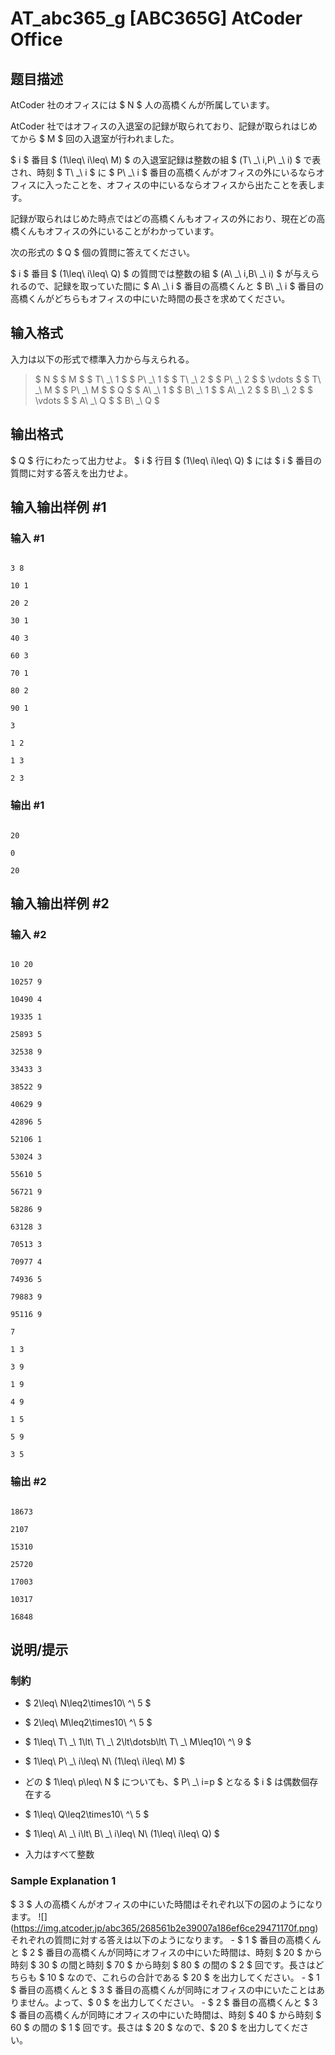 # AT_abc365_g [ABC365G] AtCoder Office

## 题目描述

[problemUrl]: https://atcoder.jp/contests/abc365/tasks/abc365_g

AtCoder 社のオフィスには $ N $ 人の高橋くんが所属しています。

AtCoder 社ではオフィスの入退室の記録が取られており、記録が取られはじめてから $ M $ 回の入退室が行われました。

$ i $ 番目 $ (1\leq\ i\leq\ M) $ の入退室記録は整数の組 $ (T\ _\ i,P\ _\ i) $ で表され、時刻 $ T\ _\ i $ に $ P\ _\ i $ 番目の高橋くんがオフィスの外にいるならオフィスに入ったことを、オフィスの中にいるならオフィスから出たことを表します。

記録が取られはじめた時点ではどの高橋くんもオフィスの外におり、現在どの高橋くんもオフィスの外にいることがわかっています。

次の形式の $ Q $ 個の質問に答えてください。

$ i $ 番目 $ (1\leq\ i\leq\ Q) $ の質問では整数の組 $ (A\ _\ i,B\ _\ i) $ が与えられるので、記録を取っていた間に $ A\ _\ i $ 番目の高橋くんと $ B\ _\ i $ 番目の高橋くんがどちらもオフィスの中にいた時間の長さを求めてください。

## 输入格式

入力は以下の形式で標準入力から与えられる。

> $ N $ $ M $ $ T\ _\ 1 $ $ P\ _\ 1 $ $ T\ _\ 2 $ $ P\ _\ 2 $ $ \vdots $ $ T\ _\ M $ $ P\ _\ M $ $ Q $ $ A\ _\ 1 $ $ B\ _\ 1 $ $ A\ _\ 2 $ $ B\ _\ 2 $ $ \vdots $ $ A\ _\ Q $ $ B\ _\ Q $

## 输出格式

$ Q $ 行にわたって出力せよ。 $ i $ 行目 $ (1\leq\ i\leq\ Q) $ には $ i $ 番目の質問に対する答えを出力せよ。

## 输入输出样例 #1

### 输入 #1

```
3 8
10 1
20 2
30 1
40 3
60 3
70 1
80 2
90 1
3
1 2
1 3
2 3
```

### 输出 #1

```
20
0
20
```

## 输入输出样例 #2

### 输入 #2

```
10 20
10257 9
10490 4
19335 1
25893 5
32538 9
33433 3
38522 9
40629 9
42896 5
52106 1
53024 3
55610 5
56721 9
58286 9
63128 3
70513 3
70977 4
74936 5
79883 9
95116 9
7
1 3
3 9
1 9
4 9
1 5
5 9
3 5
```

### 输出 #2

```
18673
2107
15310
25720
17003
10317
16848
```

## 说明/提示

### 制約

- $ 2\leq\ N\leq2\times10\ ^\ 5 $
- $ 2\leq\ M\leq2\times10\ ^\ 5 $
- $ 1\leq\ T\ _\ 1\lt\ T\ _\ 2\lt\dotsb\lt\ T\ _\ M\leq10\ ^\ 9 $
- $ 1\leq\ P\ _\ i\leq\ N\ (1\leq\ i\leq\ M) $
- どの $ 1\leq\ p\leq\ N $ についても、$ P\ _\ i=p $ となる $ i $ は偶数個存在する
- $ 1\leq\ Q\leq2\times10\ ^\ 5 $
- $ 1\leq\ A\ _\ i\lt\ B\ _\ i\leq\ N\ (1\leq\ i\leq\ Q) $
- 入力はすべて整数
 
### Sample Explanation 1

$ 3 $ 人の高橋くんがオフィスの中にいた時間はそれぞれ以下の図のようになります。 !\[\](https://img.atcoder.jp/abc365/268561b2e39007a186ef6ce29471170f.png) それぞれの質問に対する答えは以下のようになります。 - $ 1 $ 番目の高橋くんと $ 2 $ 番目の高橋くんが同時にオフィスの中にいた時間は、時刻 $ 20 $ から時刻 $ 30 $ の間と時刻 $ 70 $ から時刻 $ 80 $ の間の $ 2 $ 回です。長さはどちらも $ 10 $ なので、これらの合計である $ 20 $ を出力してください。 - $ 1 $ 番目の高橋くんと $ 3 $ 番目の高橋くんが同時にオフィスの中にいたことはありません。よって、$ 0 $ を出力してください。 - $ 2 $ 番目の高橋くんと $ 3 $ 番目の高橋くんが同時にオフィスの中にいた時間は、時刻 $ 40 $ から時刻 $ 60 $ の間の $ 1 $ 回です。長さは $ 20 $ なので、$ 20 $ を出力してください。